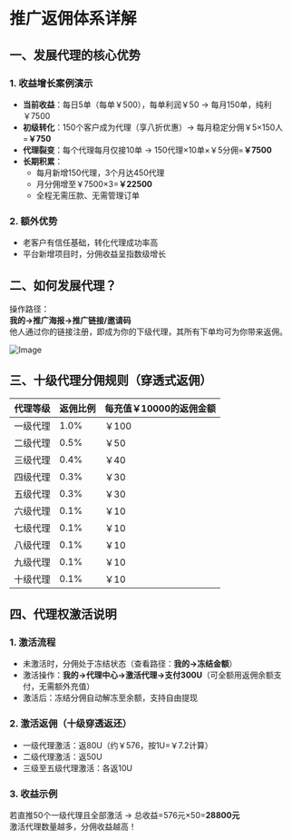 # 推广返佣体系详解

## 一、发展代理的核心优势
### 1. 收益增长案例演示
- **当前收益**：每日5单（每单￥500），每单利润￥50 → 每月150单，纯利￥7500
- **初级转化**：150个客户成为代理（享八折优惠）→ 每月稳定分佣￥5×150人=**￥750**
- **代理裂变**：每个代理每月仅接10单 → 150代理×10单×￥5分佣=**￥7500**
- **长期积累**：
  - 每月新增150代理，3个月达450代理
  - 月分佣增至￥7500×3=**￥22500**
  - 全程无需压款、无需管理订单

### 2. 额外优势
- 老客户有信任基础，转化代理成功率高
- 平台新增项目时，分佣收益呈指数级增长


## 二、如何发展代理？
操作路径：  
**我的→推广海报→推广链接/邀请码**  
他人通过你的链接注册，即成为你的下级代理，其所有下单均可为你带来返佣。

![Image](https://github.com/user-attachments/assets/6f969d0f-a39c-4f27-8a44-55e0723341ab)

## 三、十级代理分佣规则（穿透式返佣）
| 代理等级 | 返佣比例 | 每充值￥10000的返佣金额 |
|----------|----------|--------------------------|
| 一级代理 | 1.0%     | ￥100                     |
| 二级代理 | 0.5%     | ￥50                      |
| 三级代理 | 0.4%     | ￥40                      |
| 四级代理 | 0.3%     | ￥30                      |
| 五级代理 | 0.3%     | ￥30                      |
| 六级代理 | 0.1%     | ￥10                      |
| 七级代理 | 0.1%     | ￥10                      |
| 八级代理 | 0.1%     | ￥10                      |
| 九级代理 | 0.1%     | ￥10                      |
| 十级代理 | 0.1%     | ￥10                      |


## 四、代理权激活说明
### 1. 激活流程
- 未激活时，分佣处于冻结状态（查看路径：**我的→冻结金额**）
- 激活操作：**我的→代理中心→激活代理→支付300U**（可全额用返佣余额支付，无需额外充值）
- 激活后：冻结分佣自动解冻至余额，支持自由提现

### 2. 激活返佣（十级穿透返还）
- 一级代理激活：返80U（约￥576，按1U=￥7.2计算）
- 二级代理激活：返50U
- 三级至五级代理激活：各返10U

### 3. 收益示例
若直推50个一级代理且全部激活 → 总收益=576元×50=**28800元**  
激活代理数量越多，分佣收益越高！